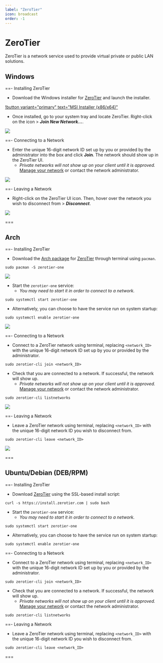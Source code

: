 ```yaml
---
label: "ZeroTier"
icon: broadcast
order: -1
---
```


# ZeroTier

ZeroTier is a network service used to provide virtual private or public LAN solutions.

## Windows
==- Installing ZeroTier
- Download the Windows installer for [ZeroTier](https://www.zerotier.com/download) and launch the installer.

[!button variant="primary" text="MSI Installer (x86/x64)"](https://download.zerotier.com/dist/ZeroTier%20One.msi)

- Once installed, go to your system tray and locate ZeroTier. Right-click on the icon > ***Join New Network...***.

![](/static/other/zerotier/windows-installing.gif)

==- Connecting to a Network
- Enter the unique 16-digit network ID set up by you or provided by the administrator into the box and click **Join**. The network should show up in the ZeroTier UI.
   - *Private networks will not show up on your client until it is approved.* [Manage your network](https://my.zerotier.com/) or contact the network administrator.

![](/static/other/zerotier/windows-connecting.gif)

==- Leaving a Network
- Right-click on the ZeroTier UI icon. Then, hover over the network you wish to disconnect from > ***Disconnect***.

![](/static/other/zerotier/windows-leaving.gif)

===

## Arch

==- Installing ZeroTier
- Download the [Arch package](https://archlinux.org/packages/extra/x86_64/zerotier-one) for [ZeroTier](https://www.zerotier.com/download) through terminal using `pacman`.
```
sudo pacman -S zerotier-one
```

![](/static/other/zerotier/linux-installing.gif)

- Start the `zerotier-one` service:
   - *You may need to start it in order to connect to a network.*
```
sudo systemctl start zerotier-one
```
- Alternatively, you can choose to have the service run on system startup:
```
sudo systemctl enable zerotier-one
```

![](/static/other/zerotier/linux-installing2.gif)

==- Connecting to a Network
- Connect to a ZeroTier network using terminal, replacing `<network_ID>` with the unique 16-digit network ID set up by you or provided by the administrator.
```
sudo zerotier-cli join <network_ID>
```
- Check that you are connected to a network. If successful, the network will show up.
   - *Private networks will not show up on your client until it is approved.* [Manage your network](https://my.zerotier.com/) or contact the network administrator.
```
sudo zerotier-cli listnetworks
```

![](/static/other/zerotier/linux-connecting.gif)

==- Leaving a Network
- Leave a ZeroTier network using terminal, replacing `<network_ID>` with the unique 16-digit network ID you wish to disconnect from.
```
sudo zerotier-cli leave <network_ID>
```

![](/static/other/zerotier/linux-leaving.gif)

===

## Ubuntu/Debian (DEB/RPM)

==- Installing ZeroTier
- Download [ZeroTier](https://www.zerotier.com/download) using the SSL-based install script:
```
curl -s https://install.zerotier.com | sudo bash
```

- Start the `zerotier-one` service:
   - *You may need to start it in order to connect to a network.*
```
sudo systemctl start zerotier-one
```
- Alternatively, you can choose to have the service run on system startup:
```
sudo systemctl enable zerotier-one
```

==- Connecting to a Network
- Connect to a ZeroTier network using terminal, replacing `<network_ID>` with the unique 16-digit network ID set up by you or provided by the administrator.
```
sudo zerotier-cli join <network_ID>
```
- Check that you are connected to a network. If successful, the network will show up.
   - *Private networks will not show up on your client until it is approved.* [Manage your network](https://my.zerotier.com/) or contact the network administrator.
```
sudo zerotier-cli listnetworks
```

==- Leaving a Network
- Leave a ZeroTier network using terminal, replacing `<network_ID>` with the unique 16-digit network ID you wish to disconnect from.
```
sudo zerotier-cli leave <network_ID>
```

===